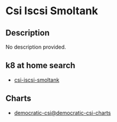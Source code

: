 # Csi Iscsi Smoltank

## Description

No description provided.

## k8 at home search

- [csi-iscsi-smoltank](https://nanne.dev/k8s-at-home-search/#/csi-iscsi-smoltank)

## Charts

- [democratic-csi@democratic-csi-charts](https://democratic-csi.github.io/charts/)
